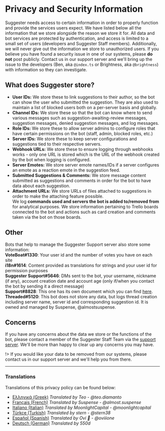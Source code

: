 # Privacy and Security Information
Suggester needs access to certain information in order to properly function and provide the services users expect. We have listed below all the information that we store alongside the reason we store it for. All data and bot services are protected by authentication, and access is limited to a small set of users (developers and Suggester Staff members). Additionally, we will never give out the information we store to unauthorized users. If you believe you have found a security issue in one of our systems, please **do not** post publicly. Contact us in our support server and we'll bring up the issue to the developers (Ben, aka `@index.ts` or Brightness, aka `@brightness`) with information so they can investigate. 

## What does Suggester store?
- **User IDs:** We store these to link suggestions to their author, so the bot can show the user who submitted the suggestion. They are also used to maintain a list of blocked users both on 
 a per-server basis and globally.
- **Channel IDs:** We store these so that the bot can know where to send various messages such as suggestion-awaiting-review messages, suggestion messages, denied suggestion messages, and log messages.
- **Role IDs:** We store these to allow server admins to configure roles that have certain permissions on the bot (staff, admin, blocked roles, etc.)
- **Server IDs:** We store these to keep server configurations and suggestions tied to their respective servers.
- **Webhook URLs:** We store these to ensure logging through webhooks works - only one URL is stored which is the URL of the webhook created by the bot when logging is configured.
- **Server Emotes:** We store server emote names/IDs if a server configures an emote as a reaction emote in the suggestion feed.
- **Submitted Suggestions & Comments:** We store message content submitted as suggestions and comments in order for the bot to have data about each suggestion.
- **Attachment URLs:** We store URLs of files attached to suggestions in order to make the attaching feature possible.\
We log **commands used and servers the bot is added to/removed from** for analytical purposes.
We store information pertaining to Trello boards connected to the bot and actions such as card creation and comments taken via the bot on those boards.

## Other
Bots that help to manage the Suggester Support server also store some information:\
**VoteBoat#1330**: Your user id and the number of votes you have on each site\
**i18n#1614**: Content provided as translations for strings and your user id for permission purposes\
**Suggester Support#5646**: DMs sent to the bot, your username, nickname (if any), account creation date and account age (only if/when you contact the bot by sending it a direct message)\
**Support#8828**: This one has its own document which you can find [here](https://suggester.js.org/#/support-bot-privacy).
**Threaded#5120**: This bot does not store any data, but logs thread creation including server name, server id and corresponding suggestion id. It is owned and managed by Suspense, @almostsuspense.

## Concerns
If you have any concerns about the data we store or the functions of the bot, please contact a member of the Suggester Staff Team via the [support server](https://suggester.js.org/support). 
We'll be more than happy to clear up any concerns you may have.

!> If you would like your data to be removed from our systems, please contact us in our support server and we'll help you from there.

---
### Translations
Translations of this privacy policy can be found below:
- [Ελληνικά (Greek)](https://github.com/Suggester/privacy/blob/main/greek.md) *Translated by Teo - @teo.diamanto*
- [Français (French)](https://github.com/Suggester/privacy/blob/main/french.md) *Translated by Suspense - @almost.suspense*
- [Italiano (Italian)](https://github.com/Suggester/privacy/blob/main/italian.md) *Translated by MoonlightCapital - @moonlightcapital*
- [Türkçe (Turkish)](https://github.com/Suggester/privacy/blob/main/turkish.md) *Translated by stern - @stern38*
- [Español (Spanish)](https://github.com/Suggester/privacy/blob/main/spanish.md) *Translated by Ovi 🖤 - @oviiione*
- [Deutsch (German)](https://github.com/Suggester/privacy/blob/main/german.md) *Translated by 550d*

